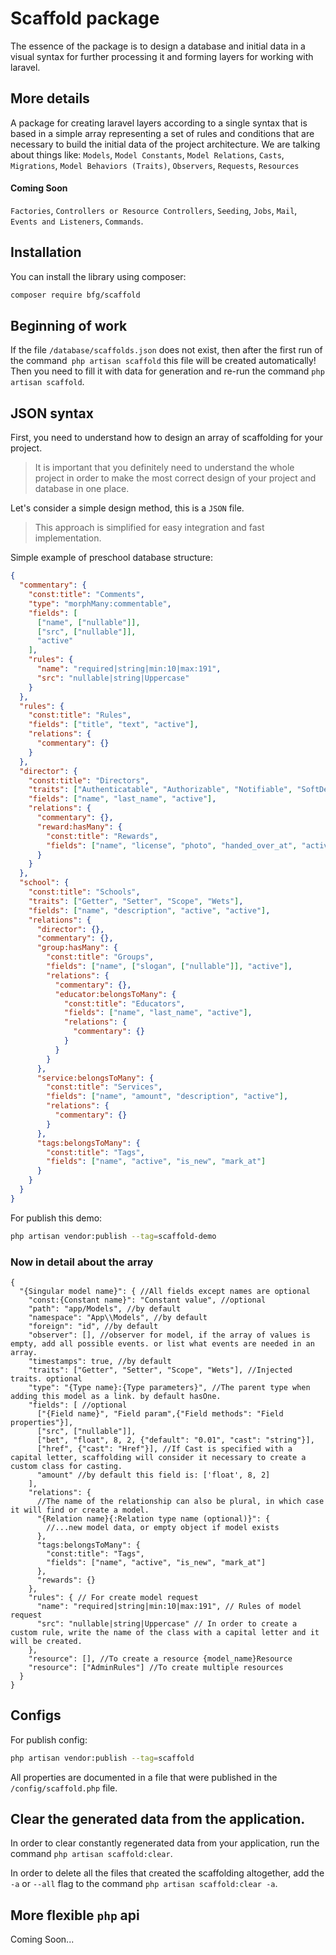 # Scaffold packageThe essence of the package is to design a database and initial data in a visual syntax for further processing it and forming layers for working with laravel.## More detailsA package for creating laravel layers according to a single syntax that is based in a simple array representing a set of rules and conditions that are necessary to build the initial data of the project architecture. We are talking about things like: `Models`, `Model Constants`, `Model Relations`, `Casts`, `Migrations`, `Model Behaviors (Traits)`, `Observers`, `Requests`, `Resources`#### Coming Soon`Factories`, `Controllers or Resource Controllers`, `Seeding`, `Jobs`, `Mail`, `Events and Listeners`, `Commands`.## InstallationYou can install the library using composer:```bashcomposer require bfg/scaffold```## Beginning of workIf the file `/database/scaffolds.json` does not exist, then after the firstrun of the command` php artisan scaffold` this file will be created automatically!Then you need to fill it with data for generation and re-run the command`php artisan scaffold`.## JSON syntaxFirst, you need to understand how to design an array of scaffolding for your project. > It is important that you definitely need to understand the whole > project in order to make the most correct design of your project > and database in one place.Let's consider a simple design method, this is a `JSON` file.> This approach is simplified for easy integration and fast implementation.Simple example of preschool database structure:```json{  "commentary": {    "const:title": "Comments",    "type": "morphMany:commentable",    "fields": [      ["name", ["nullable"]],      ["src", ["nullable"]],      "active"    ],    "rules": {      "name": "required|string|min:10|max:191",      "src": "nullable|string|Uppercase"    }  },  "rules": {    "const:title": "Rules",    "fields": ["title", "text", "active"],    "relations": {      "commentary": {}    }  },  "director": {    "const:title": "Directors",    "traits": ["Authenticatable", "Authorizable", "Notifiable", "SoftDeletes", "Getter", "Setter", "Scope"],    "fields": ["name", "last_name", "active"],    "relations": {      "commentary": {},      "reward:hasMany": {        "const:title": "Rewards",        "fields": ["name", "license", "photo", "handed_over_at", "active"]      }    }  },  "school": {    "const:title": "Schools",    "traits": ["Getter", "Setter", "Scope", "Wets"],    "fields": ["name", "description", "active", "active"],    "relations": {      "director": {},      "commentary": {},      "group:hasMany": {        "const:title": "Groups",        "fields": ["name", ["slogan", ["nullable"]], "active"],        "relations": {          "commentary": {},          "educator:belongsToMany": {            "const:title": "Educators",            "fields": ["name", "last_name", "active"],            "relations": {              "commentary": {}            }          }        }      },      "service:belongsToMany": {        "const:title": "Services",        "fields": ["name", "amount", "description", "active"],        "relations": {          "commentary": {}        }      },      "tags:belongsToMany": {        "const:title": "Tags",        "fields": ["name", "active", "is_new", "mark_at"]      }    }  }}```For publish this demo:```bashphp artisan vendor:publish --tag=scaffold-demo```### Now in detail about the array```{  "{Singular model name}": { //All fields except names are optional    "const:{Constant name}": "Constant value", //optional    "path": "app/Models", //by default    "namespace": "App\\Models", //by default    "foreign": "id", //by default    "observer": [], //observer for model, if the array of values is empty, add all possible events. or list what events are needed in an array.    "timestamps": true, //by default    "traits": ["Getter", "Setter", "Scope", "Wets"], //Injected traits. optional    "type": "{Type name}:{Type parameters}", //The parent type when adding this model as a link. by default hasOne.    "fields": [ //optional      ["{Field name}", "Field param",{"Field methods": "Field properties"}],      ["src", ["nullable"]],      ["bet", "float", 8, 2, {"default": "0.01", "cast": "string"}],      ["href", {"cast": "Href"}], //If Cast is specified with a capital letter, scaffolding will consider it necessary to create a custom class for casting.      "amount" //by default this field is: ['float', 8, 2]    ],    "relations": {      //The name of the relationship can also be plural, in which case it will find or create a model.      "{Relation name}{:Relation type name (optional)}": {        //...new model data, or empty object if model exists      },      "tags:belongsToMany": {        "const:title": "Tags",        "fields": ["name", "active", "is_new", "mark_at"]      },      "rewards": {}    },    "rules": { // For create model request      "name": "required|string|min:10|max:191", // Rules of model request      "src": "nullable|string|Uppercase" // In order to create a custom rule, write the name of the class with a capital letter and it will be created.    },    "resource": [], //To create a resource {model_name}Resource    "resource": ["AdminRules"] //To create multiple resources  }}```## ConfigsFor publish config:```bashphp artisan vendor:publish --tag=scaffold```All properties are documented in a file that were publishedin the `/config/scaffold.php` file.## Clear the generated data from the application.In order to clear constantly regenerated data from your application, run the command `php artisan scaffold:clear`.In order to delete all the files that created the scaffolding altogether, add the `-a` or `--all` flag to the command `php artisan scaffold:clear -a`.## More flexible `php` apiComing Soon...